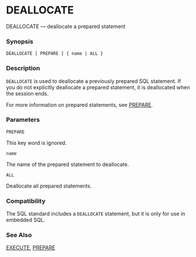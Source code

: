 # DEALLOCATE

DEALLOCATE — deallocate a prepared statement

### Synopsis

```
DEALLOCATE [ PREPARE ] { name | ALL }
```

### Description

`DEALLOCATE` is used to deallocate a previously prepared SQL statement. If you do not explicitly deallocate a prepared statement, it is deallocated when the session ends.

For more information on prepared statements, see [PREPARE](https://www.postgresql.org/docs/13/sql-prepare.html).

### Parameters

`PREPARE`

This key word is ignored.

_`name`_

The name of the prepared statement to deallocate.

`ALL`

Deallocate all prepared statements.

### Compatibility

The SQL standard includes a `DEALLOCATE` statement, but it is only for use in embedded SQL.

### See Also

[EXECUTE](https://www.postgresql.org/docs/13/sql-execute.html), [PREPARE](https://www.postgresql.org/docs/13/sql-prepare.html)
